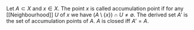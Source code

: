 Let $A\subset X$ and $x\in X$.
The point $x$ is called accumulation point if 
for any [[Neighbourhood]] $U$ of $x$ 
we have $(A\setminus\{x\})\cap U\neq\emptyset$.
The derived set $A'$ is the set of accumulation points of $A$.
$A$ is closed iff $A'=A$.